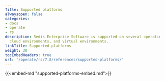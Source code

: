 ```yaml
---
Title: Supported platforms
alwaysopen: false
categories:
- docs
- operate
- rs
description: Redis Enterprise Software is supported on several operating systems,
  cloud environments, and virtual environments.
linkTitle: Supported platforms
weight: 30
tocEmbedHeaders: true
url: '/operate/rs/7.8/references/supported-platforms/'
---
```

{{<embed-md "supported-platforms-embed.md">}}

